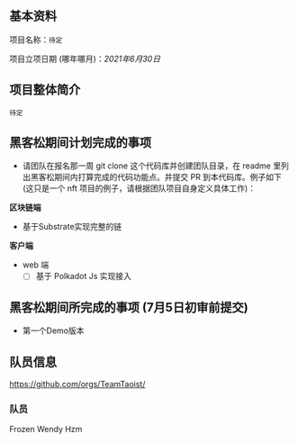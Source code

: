 ## 基本资料

项目名称：`待定`

项目立项日期 (哪年哪月)：*2021年6月30日*

## 项目整体简介

`待定`


## 黑客松期间计划完成的事项

- 请团队在报名那一周 git clone 这个代码库并创建团队目录，在 readme 里列出黑客松期间内打算完成的代码功能点。并提交 PR 到本代码库。例子如下 (这只是一个 nft 项目的例子，请根据团队项目自身定义具体工作)：

**区块链端**

- 基于Substrate实现完整的链


**客户端**

- web 端
  - [ ] 基于 Polkadot Js 实现接入

## 黑客松期间所完成的事项 (7月5日初审前提交)

- 第一个Demo版本

## 队员信息
https://github.com/orgs/TeamTaoist/

### 队员
Frozen
Wendy
Hzm
